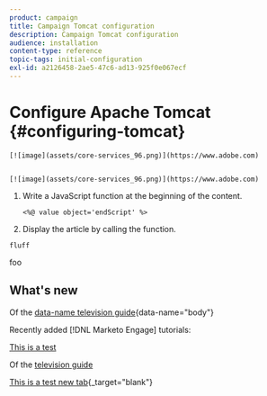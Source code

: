 ```yaml
---
product: campaign
title: Campaign Tomcat configuration
description: Campaign Tomcat configuration
audience: installation
content-type: reference
topic-tags: initial-configuration
exl-id: a2126458-2ae5-47c6-ad13-925f0e067ecf
---
```

# Configure Apache Tomcat {#configuring-tomcat}

```
[![image](assets/core-services_96.png)](https://www.adobe.com)
```

<pre><code>
[![image](assets&#x2F;core-services_96.png)](https://www.adobe.com)
</code></pre>

1. Write a JavaScript function at the beginning of the content.

    ```
    <%@ value object='endScript' %>
    ```

2. Display the article by calling the function.


```
fluff
```

foo

<div id="whats-new-section">

## What's new

Of the [data-name television guide](https://www.example.com?foo=bar){data-name="body"}

Recently added [!DNL Marketo Engage] tutorials:

[This is a test](./aembug.md)

Of the [television guide](https://www.example.com?foo=bar)

[This is a test new tab](./aembug.md){_target="blank"}

